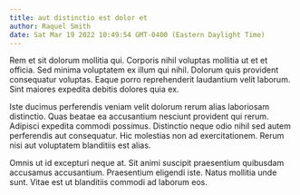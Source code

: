 ```yaml
---
title: aut distinctio est dolor et
author: Raquel Smith
date: Sat Mar 19 2022 10:49:54 GMT-0400 (Eastern Daylight Time)
---
```

Rem et sit dolorum mollitia qui. Corporis nihil voluptas mollitia ut et et officia. Sed minima voluptatem ex illum qui nihil. Dolorum quis provident consequatur voluptas. Eaque porro reprehenderit laudantium velit laborum. Sint maiores expedita debitis dolores quia ex.

 Iste ducimus perferendis veniam velit dolorum rerum alias laboriosam distinctio. Quas beatae ea accusantium nesciunt provident qui rerum. Adipisci expedita commodi possimus. Distinctio neque odio nihil sed autem perferendis aut consequatur. Hic molestias non ad exercitationem. Rerum nisi aut voluptatem blanditiis est alias.

 Omnis ut id excepturi neque at. Sit animi suscipit praesentium quibusdam accusamus accusantium. Praesentium eligendi iste. Natus mollitia unde sunt. Vitae est ut blanditiis commodi ad laborum eos.